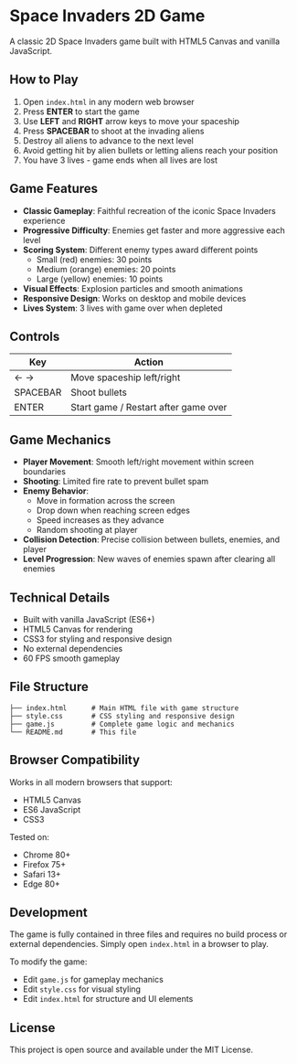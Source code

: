 # Space Invaders 2D Game

A classic 2D Space Invaders game built with HTML5 Canvas and vanilla JavaScript.

## How to Play

1. Open `index.html` in any modern web browser
2. Press **ENTER** to start the game
3. Use **LEFT** and **RIGHT** arrow keys to move your spaceship
4. Press **SPACEBAR** to shoot at the invading aliens
5. Destroy all aliens to advance to the next level
6. Avoid getting hit by alien bullets or letting aliens reach your position
7. You have 3 lives - game ends when all lives are lost

## Game Features

- **Classic Gameplay**: Faithful recreation of the iconic Space Invaders experience
- **Progressive Difficulty**: Enemies get faster and more aggressive each level
- **Scoring System**: Different enemy types award different points
  - Small (red) enemies: 30 points
  - Medium (orange) enemies: 20 points
  - Large (yellow) enemies: 10 points
- **Visual Effects**: Explosion particles and smooth animations
- **Responsive Design**: Works on desktop and mobile devices
- **Lives System**: 3 lives with game over when depleted

## Controls

| Key | Action |
|-----|--------|
| ← → | Move spaceship left/right |
| SPACEBAR | Shoot bullets |
| ENTER | Start game / Restart after game over |

## Game Mechanics

- **Player Movement**: Smooth left/right movement within screen boundaries
- **Shooting**: Limited fire rate to prevent bullet spam
- **Enemy Behavior**: 
  - Move in formation across the screen
  - Drop down when reaching screen edges
  - Speed increases as they advance
  - Random shooting at player
- **Collision Detection**: Precise collision between bullets, enemies, and player
- **Level Progression**: New waves of enemies spawn after clearing all enemies

## Technical Details

- Built with vanilla JavaScript (ES6+)
- HTML5 Canvas for rendering
- CSS3 for styling and responsive design
- No external dependencies
- 60 FPS smooth gameplay

## File Structure

```
├── index.html      # Main HTML file with game structure
├── style.css       # CSS styling and responsive design
├── game.js         # Complete game logic and mechanics
└── README.md       # This file
```

## Browser Compatibility

Works in all modern browsers that support:
- HTML5 Canvas
- ES6 JavaScript
- CSS3

Tested on:
- Chrome 80+
- Firefox 75+
- Safari 13+
- Edge 80+

## Development

The game is fully contained in three files and requires no build process or external dependencies. Simply open `index.html` in a browser to play.

To modify the game:
- Edit `game.js` for gameplay mechanics
- Edit `style.css` for visual styling
- Edit `index.html` for structure and UI elements

## License

This project is open source and available under the MIT License.